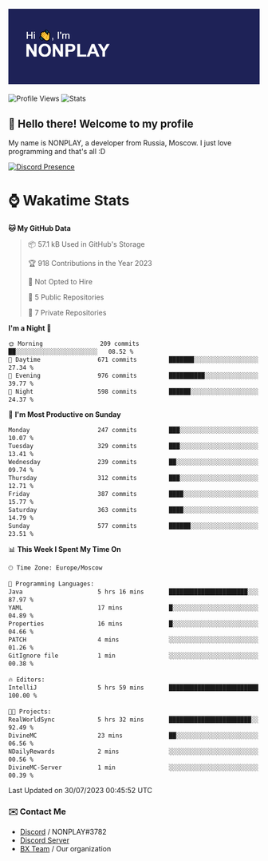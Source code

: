 ![Discord Presence](./header.png)
<br></br>
![Profile Views](https://komarev.com/ghpvc/?username=NONPLAYT&color=blue&style=for-the-badge)
![Stats](https://img.shields.io/badge/0%25-OPTIMIZED-orange?style=for-the-badge)


## :wave: Hello there! Welcome to my profile

My name is NONPLAY, a developer from Russia, Moscow. I just love programming and that's all :D

[![Discord Presence](https://lanyard.cnrad.dev/api/597087584090587177?showDisplayName=true)](https://discord.com/users/597087584090587177) 

# ⌚ Wakatime Stats

<!--START_SECTION:waka-->
**🐱 My GitHub Data** 

> 📦 57.1 kB Used in GitHub's Storage 
 > 
> 🏆 918 Contributions in the Year 2023
 > 
> 🚫 Not Opted to Hire
 > 
> 📜 5 Public Repositories 
 > 
> 🔑 7 Private Repositories 
 > 
**I'm a Night 🦉** 

```text
🌞 Morning                209 commits         ██░░░░░░░░░░░░░░░░░░░░░░░   08.52 % 
🌆 Daytime                671 commits         ███████░░░░░░░░░░░░░░░░░░   27.34 % 
🌃 Evening                976 commits         ██████████░░░░░░░░░░░░░░░   39.77 % 
🌙 Night                  598 commits         ██████░░░░░░░░░░░░░░░░░░░   24.37 % 
```
📅 **I'm Most Productive on Sunday** 

```text
Monday                   247 commits         ███░░░░░░░░░░░░░░░░░░░░░░   10.07 % 
Tuesday                  329 commits         ███░░░░░░░░░░░░░░░░░░░░░░   13.41 % 
Wednesday                239 commits         ██░░░░░░░░░░░░░░░░░░░░░░░   09.74 % 
Thursday                 312 commits         ███░░░░░░░░░░░░░░░░░░░░░░   12.71 % 
Friday                   387 commits         ████░░░░░░░░░░░░░░░░░░░░░   15.77 % 
Saturday                 363 commits         ████░░░░░░░░░░░░░░░░░░░░░   14.79 % 
Sunday                   577 commits         ██████░░░░░░░░░░░░░░░░░░░   23.51 % 
```


📊 **This Week I Spent My Time On** 

```text
🕑︎ Time Zone: Europe/Moscow

💬 Programming Languages: 
Java                     5 hrs 16 mins       ██████████████████████░░░   87.97 % 
YAML                     17 mins             █░░░░░░░░░░░░░░░░░░░░░░░░   04.89 % 
Properties               16 mins             █░░░░░░░░░░░░░░░░░░░░░░░░   04.66 % 
PATCH                    4 mins              ░░░░░░░░░░░░░░░░░░░░░░░░░   01.26 % 
GitIgnore file           1 min               ░░░░░░░░░░░░░░░░░░░░░░░░░   00.38 % 

🔥 Editors: 
IntelliJ                 5 hrs 59 mins       █████████████████████████   100.00 % 

🐱‍💻 Projects: 
RealWorldSync            5 hrs 32 mins       ███████████████████████░░   92.49 % 
DivineMC                 23 mins             ██░░░░░░░░░░░░░░░░░░░░░░░   06.56 % 
NDailyRewards            2 mins              ░░░░░░░░░░░░░░░░░░░░░░░░░   00.56 % 
DivineMC-Server          1 min               ░░░░░░░░░░░░░░░░░░░░░░░░░   00.39 % 
```


 Last Updated on 30/07/2023 00:45:52 UTC
<!--END_SECTION:waka-->

### ✉️ Contact Me

- [Discord](https://discord.com/users/597087584090587177) / NONPLAY#3782
- [Discord Server](https://discord.gg/p7cxhw7E2M)
- [BX Team](https://github.com/BX-Team) / Our organization
